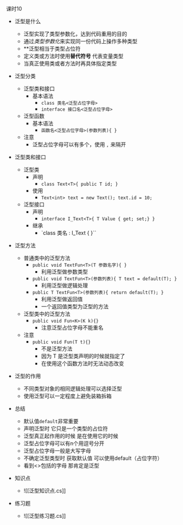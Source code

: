 
课时10

- 泛型是什么
	- 泛型实现了类型参数化，达到代码重用的目的
	- 通过*类型参数化*来实现同一份代码上操作多种类型
	- **泛型相当于类型占位符
	- 定义类或方法时使用**替代符号** 代表变量类型
	- 当真正使用类或者方法时再具体指定类型
- 泛型分类
	- 泛型类和接口
		- 基本语法
			- `class 类名<泛型占位字母>`
			- `interface 接口名<泛型占位字母>`
	- 泛型函数
		- 基本语法
			- `函数名<泛型占位字母>(参数列表){ }`
	- 注意
		- 泛型占位字母可以有多个，使用 `,` 来隔开
- 泛型类和接口
	- 泛型类
		- 声明
			- `class Text<T>{ public T id; }`
		- 使用
			- `Text<int> text = new Text(); text.id = 10;`
	- 泛型接口
		- 声明
			- `interface I_Text<T>{ T Value { get; set;} }`
		- 继承
			- `class 类名 : I_Text<int> { }``
- 泛型方法
	- 普通类中的泛型方法
		- `public void TextFun<T>(T 参数名字){ }`
			- 利用泛型做参数类型
		- `public void TextFun<T>(参数列表){ T text = default(T); } `
			- 利用泛型做逻辑处理
		- `public T TextFun<T>(参数列表){ return default(T); }`
			- 利用泛型做返回值
			- 一个返回值类型为泛型的方法
	- 泛型类中的泛型方法
		- `public void Fun<K>(K k){}`
			- 注意泛型占位字母不能重名
	- 注意
		- `public void Fun(T t){}`
			- 不是泛型方法
			- 因为 T 是泛型类声明的时候就指定了
			- 在使用这个函数方法时无法动态改变
- 泛型的作用
	- 不同类型对象的相同逻辑处理可以选择泛型
	- 使用泛型可以一定程度上避免装箱拆箱
- 总结
	- 默认值`default`非常重要
	- 声明泛型时 它只是一个类型的占位符
	- 泛型真正起作用的时候 是在使用它的时候
	- 泛型占位字母可以有n个用逗号分开
	- 泛型占位字母一般是大写字母
	- 不确定泛型类型时 获取默认值 可以使用default（占位字符）
	- 看到<>包括的字母 那肯定是泛型

- 知识点
	- ![[泛型知识点.cs]]

- 练习题
	- ![[泛型练习题.cs]]